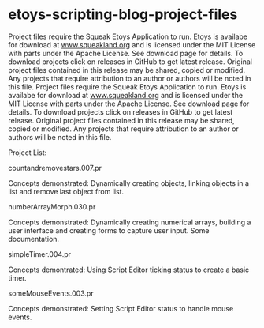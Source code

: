 # etoys-scripting-blog-project-files

Project files require the Squeak Etoys Application to run. Etoys is availabe for download at www.squeakland.org and is licensed under the MIT License with parts under the Apache License. See download page for details. To download projects click on releases in GitHub to get latest release. Original project files contained in this release may be shared, copied or modified. Any projects that require attribution to an author or authors will be noted in this file. 
Project files require the Squeak Etoys Application to run. Etoys is availabe for download at www.squeakland.org and is licensed under the MIT License with parts under the Apache License. See download page for details. To download projects click on releases in GitHub to get latest release. Original project files contained in this release may be shared, copied or modified. Any projects that require attribution to an author or authors will be noted in this file. 


Project List:

countandremovestars.007.pr

Concepts demonstrated: Dynamically creating objects, linking objects in a list and remove last object from list.

numberArrayMorph.030.pr

Concepts demonstrated: Dynamically creating numerical arrays, building a user interface and creating forms to capture user input.
Some documentation.

simpleTimer.004.pr

Concepts demontrated: Using Script Editor ticking status to create a basic timer.

someMouseEvents.003.pr

Concepts demonstrated: Setting Script Editor status to handle mouse events.
